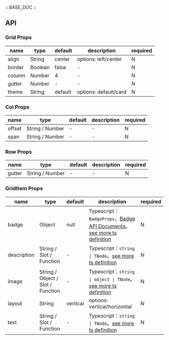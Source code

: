 :: BASE_DOC ::

## API


### Grid Props

name | type | default | description | required
-- | -- | -- | -- | --
align | String | center | options: left/center | N
border | Boolean | false | \- | N
column | Number | 4 | \- | N
gutter | Number | - | \- | N
theme | String | default | options: default/card | N


### Col Props

name | type | default | description | required
-- | -- | -- | -- | --
offset | String / Number | - | \- | N
span | String / Number | - | \- | N


### Row Props

name | type | default | description | required
-- | -- | -- | -- | --
gutter | String / Number | - | \- | N


### GridItem Props

name | type | default | description | required
-- | -- | -- | -- | --
badge | Object | null | Typescript：`BadgeProps`，[Badge API Documents](./badge?tab=api)。[see more ts definition](https://github.com/Tencent/tdesign-mobile-vue/tree/develop/src/grid/type.ts) | N
description | String / Slot / Function | - | Typescript：`string \| TNode`。[see more ts definition](https://github.com/Tencent/tdesign-mobile-vue/blob/develop/src/common.ts) | N
image | String / Object / Slot / Function | - | Typescript：`string \| object \| TNode`。[see more ts definition](https://github.com/Tencent/tdesign-mobile-vue/blob/develop/src/common.ts) | N
layout | String | vertical | options: vertical/horizontal | N
text | String / Slot / Function | - | Typescript：`string \| TNode`。[see more ts definition](https://github.com/Tencent/tdesign-mobile-vue/blob/develop/src/common.ts) | N
